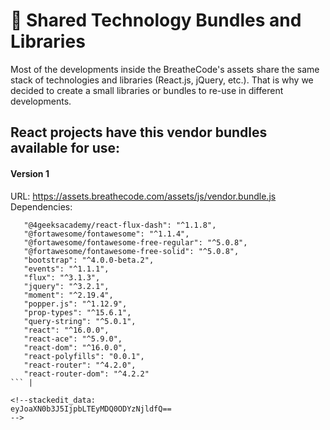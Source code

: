 # :briefcase: Shared Technology Bundles and Libraries

Most of the developments inside the BreatheCode's assets share the same stack of technologies and libraries (React.js, jQuery, etc.). That is why we decided to create a small libraries or bundles to re-use in different developments.

## React projects have this vendor bundles available for use:
#### Version 1
URL: https://assets.breathecode.com/assets/js/vendor.bundle.js
Dependencies:
 ```
    "@4geeksacademy/react-flux-dash": "^1.1.8",
    "@fortawesome/fontawesome": "^1.1.4",
    "@fortawesome/fontawesome-free-regular": "^5.0.8",
    "@fortawesome/fontawesome-free-solid": "^5.0.8",
    "bootstrap": "^4.0.0-beta.2",
    "events": "^1.1.1",
    "flux": "^3.1.3",
    "jquery": "^3.2.1",
    "moment": "^2.19.4",
    "popper.js": "^1.12.9",
    "prop-types": "^15.6.1",
    "query-string": "^5.0.1",
    "react": "^16.0.0",
    "react-ace": "^5.9.0",
    "react-dom": "^16.0.0",
    "react-polyfills": "0.0.1",
    "react-router": "^4.2.0",
    "react-router-dom": "^4.2.2"
``` |

<!--stackedit_data:
eyJoaXN0b3J5IjpbLTEyMDQ0ODYzNjldfQ==
-->